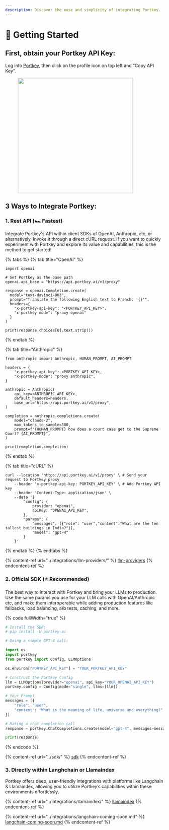 ```yaml
---
description: Discover the ease and simplicity of integrating Portkey.
---
```


# 🚀 Getting Started

## First, obtain **your Portkey API Key:**

Log into [Portkey](https://app.portkey.ai/), then click on the profile icon on top left and “Copy API Key”.

<div align="left">

<figure><img src="../.gitbook/assets/portkey_api.gif" alt="" width="366"><figcaption></figcaption></figure>

</div>

## 3 Ways to Integrate Portkey:

### 1. **Rest API (🏎️ Fastest)**

Integrate Portkey's API within client SDKs of OpenAI, Anthropic, etc, or alternatively, invoke it through a direct cURL request. If you want to quickly experiment with Portkey and explore its value and capabilities, this is the method to get started!

{% tabs %}
{% tab title="OpenAI" %}
<pre><code>import openai

# Set Portkey as the base path
openai.api_base = "https://api.portkey.ai/v1/proxy"

response = openai.Completion.create(
  model="text-davinci-003",
  prompt="Translate the following English text to French: '{}'",
  headers=<a data-footnote-ref href="#user-content-fn-1">{</a>
    "x-portkey-api-key": "&#x3C;PORTKEY_API_KEY>",
    "x-portkey-mode": "proxy openai"
  }
)

print(response.choices[0].text.strip())
</code></pre>
{% endtab %}

{% tab title="Anthropic" %}
```
from anthropic import Anthropic, HUMAN_PROMPT, AI_PROMPT

headers = {
    "x-portkey-api-key": <PORTKEY_API_KEY>,
    "x-portkey-mode": "proxy anthropic",
}

anthropic = Anthropic(
    api_key=<ANTHROPIC_API_KEY>,
    default_headers=headers,
    base_url="https://api.portkey.ai/v1/proxy",
)

completion = anthropic.completions.create(
    model="claude-2",
    max_tokens_to_sample=300,
    prompt=f"{HUMAN_PROMPT} how does a court case get to the Supreme Court? {AI_PROMPT}",
)

print(completion.completion)
```
{% endtab %}

{% tab title="cURL" %}
```
curl --location 'https://api.portkey.ai/v1/proxy' \ # Send your request to Portkey proxy
    --header 'x-portkey-api-key: PORTKEY_API_KEY' \ # Add Portkey API key
    --header 'Content-Type: application/json' \
    --data '{ 
        "config": { 
            provider: "openai",
            apiKey: "OPENAI_API_KEY",
        },
        "params": {
            "messages": [{"role": "user","content":"What are the ten tallest buildings in India?"}],
            "model": "gpt-4"
        }
    }'
```
{% endtab %}
{% endtabs %}

{% content-ref url="../integrations/llm-providers/" %}
[llm-providers](../integrations/llm-providers/)
{% endcontent-ref %}

### 2. Official **SDK (⭐️ Recommended)**

The best way to interact with Portkey and bring your LLMs to production. Use the same params you use for your LLM calls with OpenAI/Anthropic etc, and make them interoperable while adding production features like fallbacks, load balancing, a/b tests, caching, and more.

{% code fullWidth="true" %}
```python
# Install the SDK:
# pip install -U portkey-ai

# Doing a simple GPT-4 call:

import os
import portkey
from portkey import Config, LLMOptions

os.environ["PORTKEY_API_KEY"] = "YOUR_PORTKEY_API_KEY"

# Construct the Portkey Config
llm = LLMOptions(provider="openai", api_key="YOUR_OPENAI_API_KEY")
portkey.config = Config(mode="single", llms=[llm])

# Your Prompt
messages = [{
    "role": "user", 
    "content": "What is the meaning of life, universe and everything?"
}]

# Making a chat completion call
response = portkey.ChatCompletions.create(model="gpt-4", messages=messages)

print(response)
```
{% endcode %}

{% content-ref url="../sdk/" %}
[sdk](../sdk/)
{% endcontent-ref %}

### 3. Directly within Langhchain or Llamaindex

Portkey offers deep, user-friendly integrations with platforms like Langchain & Llamaindex, allowing you to utilize Portkey’s capabilities within these environments effortlessly.

{% content-ref url="../integrations/llamaindex/" %}
[llamaindex](../integrations/llamaindex/)
{% endcontent-ref %}

{% content-ref url="../integrations/langchain-coming-soon.md" %}
[langchain-coming-soon.md](../integrations/langchain-coming-soon.md)
{% endcontent-ref %}

[^1]: 

